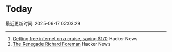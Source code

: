 # Today

最近更新时间: 2025-06-17 02:03:29

--- 
1. [Getting free internet on a cruise, saving $170](https://angad.me/blog/2025/getting-free-cruise-internet/) Hacker News
2. [The Renegade Richard Foreman](https://yalereview.org/article/jennifer-krasinski-richard-foreman) Hacker News
